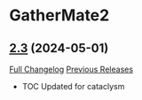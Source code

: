 # GatherMate2 <Gas Clouds>

## [2.3](https://github.com/michaelnpsp/GatherMate2GasClouds/tree/2.3) (2024-05-01)
[Full Changelog](https://github.com/michaelnpsp/GatherMate2GasClouds/compare/2.2...2.3) [Previous Releases](https://github.com/michaelnpsp/GatherMate2GasClouds/releases)

- TOC Updated for cataclysm  
